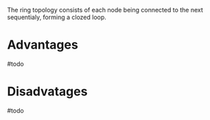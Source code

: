The ring topology consists of each node being connected to the next sequentialy, forming a clozed loop.
# Advantages
#todo 
# Disadvatages
#todo 